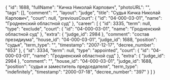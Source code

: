 {
    "id": 1688,
    "fullName": "Кичка Николай Карпович",
    "photoURL": "",
    "tags": [],
    "comment": "",
    "layout": "judge",
    "title": "Судья Кичка Николай Карпович",
    "court": null,
    "previousCourt": {
        "id": "04-000-03-01",
        "name": "Гродненский областной суд"
    },
    "career": [
        {
            "id": 3335,
            "term": null,
            "type": "exclude",
            "court": {
                "id": "04-000-03-01",
                "name": "Гродненский областной суд"
            },
            "extra": {
                "judge_id": 2984
            },
            "comment": "состав президиума",
            "house_id": "04-000-03-01",
            "judge_id": 1688,
            "position": "судья",
            "term_type": "",
            "timestamp": "2007-12-17",
            "decree_number": "653"
        },
        {
            "id": 3334,
            "term": null,
            "type": "appointed",
            "court": {
                "id": "04-000-03-01",
                "name": "Гродненский областной суд"
            },
            "extra": {
                "judge_id": 2984
            },
            "comment": "",
            "house_id": "04-000-03-01",
            "judge_id": 1688,
            "position": "судья и заместитель председателя",
            "term_type": "indefinitely",
            "timestamp": "2000-07-18",
            "decree_number": "397"
        }
    ]
}